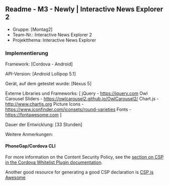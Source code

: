 ## Readme - M3 - Newly | Interactive News Explorer 2

* Gruppe:		[Montag2]
* Team-Nr.: 	Interactive News Explorer 2
* Projektthema: Interactive News Explorer

### Implementierung

Framework:	[Cordova - Android]

API-Version:	[Android Lollipop 5.1]

Gerät, auf dem getestet wurde:
[Nexus 5]

Externe Libraries und Frameworks:
[
jQuery - https://jquery.com
Owl Carousel Sliders -  https://owlcarousel2.github.io/OwlCarousel2/
Chart.js - http://www.chartjs.org
Picture Icons - https://www.iconfinder.com/iconsets/round-varieties
Fonts - https://fontawesome.com
]

Dauer der Entwicklung:
[33 Stunden]

Weitere Anmerkungen:

#### PhoneGap/Cordova CLI

For more information on the Content Security Policy, see the [section on CSP in the Cordova Whitelist Plugin documentation][cordova-plugin-whitelist-csp].

Another good resource for generating a good CSP declaration is [CSP is Awesome][csp-is-awesome]

[phonegap-cli-url]: http://github.com/phonegap/phonegap-cli
[cordova-app]: http://github.com/apache/cordova-app-Newly
[bithound-img]: https://www.bithound.io/github/phonegap/phonegap-app-Newly/badges/score.svg
[bithound-url]: https://www.bithound.io/github/phonegap/phonegap-app-Newly
[config-xml]: https://github.com/phonegap/phonegap-template-Newly/blob/master/config.xml
[index-html]: https://github.com/phonegap/phonegap-template-Newly/blob/master/www/index.html
[cordova-whitelist-guide]: https://cordova.apache.org/docs/en/dev/guide/appdev/whitelist/index.html
[cordova-plugin-whitelist]: http://cordova.apache.org/docs/en/latest/reference/cordova-plugin-whitelist
[cordova-plugin-whitelist-csp]: http://cordova.apache.org/docs/en/latest/reference/cordova-plugin-whitelist#content-security-policy
[csp-is-awesome]: http://cspisawesome.com
